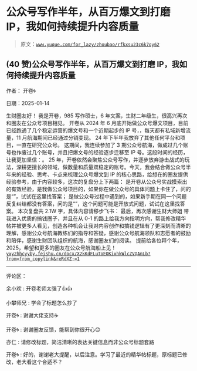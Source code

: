 # 公众号写作半年，从百万爆文到打磨 IP，我如何持续提升内容质量

> 原文：[`www.yuque.com/for_lazy/zhoubao/rfkxsu23c6k7oy62`](https://www.yuque.com/for_lazy/zhoubao/rfkxsu23c6k7oy62)

## (40 赞)公众号写作半年，从百万爆文到打磨 IP，我如何持续提升内容质量

作者： 开卷🌀

日期：2025-01-14

生财圈友好！ 我是开卷，985 写作硕士，6 年文案，生财二年级生，很高兴再次和圈友在公众号项目相见。
开卷从 2024 年 6 月底开始做公众号爆文项目，目前已经跑通了几个稳定运营的爆文号和一个近期起步的 IP 号，，每天都有私域新增流量，11 月航海期间已经通过分销变现。
24 年下半年我放弃了其他任何平台和项目，一直在研究公众号。
这期间，我连续参加了 3 期公众号航海，做成过几个账号也作废过几个账号，并且把爆文号的经验逐步迁移至 IP 号。这段时间的经历，让我更加坚信：。
25 年，开卷依然会聚焦公众号写作，并逐步放弃游击战式的玩法，深耕更擅长的领域，做数量和质量双稳定的账号。今天，我会结合做公众号半年来的经验、思考、卡点来梳理公众号爆文到 IP 的核心思路，给想在的圈友提供经验参考，由于内容较多，这次的复盘分上下两篇：
是开卷从公众号实战摸索出的有效经验，是我做公众号项目的，如果你在做公众号的具体问题上卡住了，问的是“”，试试在这里找答案；
是做公众号过程中遇到的，如果新手期在同一个问题反复纠结都没有答案，问的是“”，这个问题可能是开放式问题，试试在这里找答案。
本次复盘共 2.1W 字，具体内容请移步飞书： 最后，再次感谢生财大师姐
带我进入优质的搞钱圈子，并且在从 0-1 的路上给我方向指明方向，帮我修改精华帖并被更多人看见，创造各种机会让我对内容创作和搞钱逻辑有了更深刻而清晰的理解，感谢公众号航海教练们的指导和答疑，感谢公众号航海领队和志愿者的鼓励和陪伴，感谢生财团队组织的航海，感谢圈友们的阅读。
提前给各位拜个年，2025，希望和更多的圈友在公众号航海船上见！[`yxy2hhcyyby.feishu.cn/docx/X2kKdFLuToEOKixhkWlcZVQAnLb?from=from_copylink&reRdXZ;=1`](https://yxy2hhcyyby.feishu.cn/docx/X2kKdFLuToEOKixhkWlcZVQAnLb?from=from_copylink&reRdXZ;=1)

* * *

评论区：

余小欢 : 开卷老师太强了👍👍

小攀师兄 : 学会了标题怎么抄了

开卷🌀 : 谢谢大佬支持☕

开卷🌀 : 谢谢圈友反馈，能帮到你很开心😊

亦仁 : 请修改标题，简洁清晰的表达关键信息而非公众号标题套路

开卷🌀 : 好的，谢谢老大提醒，以后注意。学习了最近的精华帖标题，原标题已修改，老大看这个合适不？